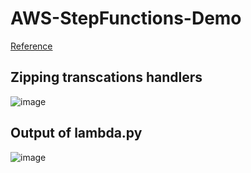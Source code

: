 # AWS-StepFunctions-Demo 

<a href="https://hands-on.cloud/working-with-step-functions-in-python-using-boto3/"> Reference </a>



## Zipping transcations handlers 

![image](https://user-images.githubusercontent.com/23625821/138224183-4f507a1b-c59c-4889-890c-4e8c27e2fae9.png)



## Output of lambda.py

![image](https://user-images.githubusercontent.com/23625821/138224636-345ee828-dbbd-4cc4-9c46-9f6dc6b13a33.png)

